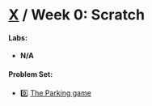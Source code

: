 # [X](../../README.md#weeks) / Week 0: Scratch

#### Labs:

-   **N/A**

#### Problem Set:

-   :zero: [The Parking game](./pset0/)

